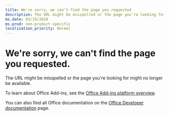 ```yaml
---
title: We're sorry, we can't find the page you requested
description: The URL might be misspelled or the page you're looking for might no longer be available.
ms.date: 03/19/2019
ms.prod: non-product-specific
localization_priority: Normal
---
```


# We're sorry, we can't find the page you requested.

The URL might be misspelled or the page you're looking for might no longer be available.  

To learn about Office Add-ins, see the [Office Add-ins platform overview](/office/dev/add-ins/overview/office-add-ins).

You can also find all Office documentation on the [Office Developer documentation](https://developer.microsoft.com/office/docs) page.
